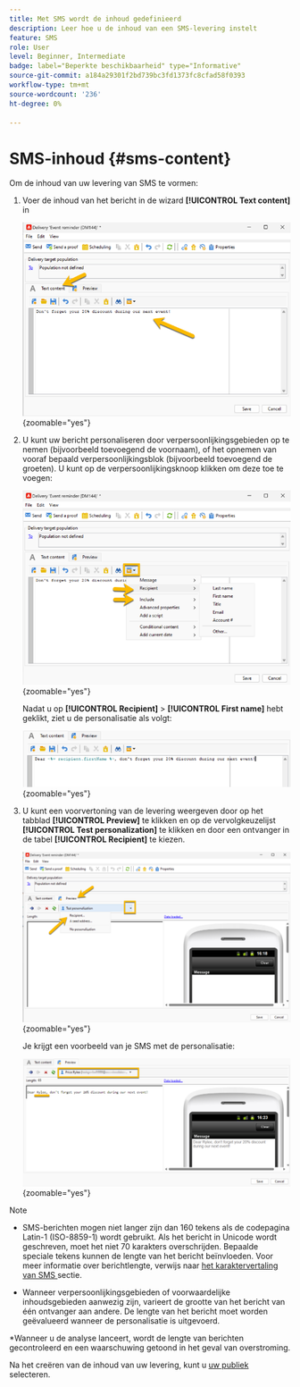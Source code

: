 ```yaml
---
title: Met SMS wordt de inhoud gedefinieerd
description: Leer hoe u de inhoud van een SMS-levering instelt
feature: SMS
role: User
level: Beginner, Intermediate
badge: label="Beperkte beschikbaarheid" type="Informative"
source-git-commit: a184a29301f2bd739bc3fd1373fc8cfad58f0393
workflow-type: tm+mt
source-wordcount: '236'
ht-degree: 0%

---
```



# SMS-inhoud {#sms-content}

Om de inhoud van uw levering van SMS te vormen:

1. Voer de inhoud van het bericht in de wizard **[!UICONTROL Text content]** in

   ![](assets/sms_content.png){zoomable="yes"}

1. U kunt uw bericht personaliseren door verpersoonlijkingsgebieden op te nemen (bijvoorbeeld toevoegend de voornaam), of het opnemen van vooraf bepaald verpersoonlijkingsblok (bijvoorbeeld toevoegend de groeten). U kunt op de verpersoonlijkingsknoop klikken om deze toe te voegen:

   ![](assets/sms_perso.png){zoomable="yes"}

   Nadat u op **[!UICONTROL Recipient]** > **[!UICONTROL First name]** hebt geklikt, ziet u de personalisatie als volgt:

   ![](assets/sms_perso_recipient.png){zoomable="yes"}

1. U kunt een voorvertoning van de levering weergeven door op het tabblad **[!UICONTROL Preview]** te klikken en op de vervolgkeuzelijst **[!UICONTROL Test personalization]** te klikken en door een ontvanger in de tabel **[!UICONTROL Recipient]** te kiezen.

   ![](assets/sms_preview.png){zoomable="yes"}

   Je krijgt een voorbeeld van je SMS met de personalisatie:

   ![](assets/sms_preview_phone.png){zoomable="yes"}

>[!NOTE]
>
>* SMS-berichten mogen niet langer zijn dan 160 tekens als de codepagina Latin-1 (ISO-8859-1) wordt gebruikt. Als het bericht in Unicode wordt geschreven, moet het niet 70 karakters overschrijden. Bepaalde speciale tekens kunnen de lengte van het bericht beïnvloeden. Voor meer informatie over berichtlengte, verwijs naar [ het karaktervertaling van SMS ](smpp-external-account.md#smpp-channel-settings) sectie.
>
>* Wanneer verpersoonlijkingsgebieden of voorwaardelijke inhoudsgebieden aanwezig zijn, varieert de grootte van het bericht van één ontvanger aan andere. De lengte van het bericht moet worden geëvalueerd wanneer de personalisatie is uitgevoerd.
>
>*Wanneer u de analyse lanceert, wordt de lengte van berichten gecontroleerd en een waarschuwing getoond in het geval van overstroming.

Na het creëren van de inhoud van uw levering, kunt u [ uw publiek ](sms-audience.md) selecteren.